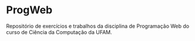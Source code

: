 # ProgWeb

Repositório de exercícios e trabalhos da disciplina de Programação Web do curso de Ciência da Computação da UFAM.

